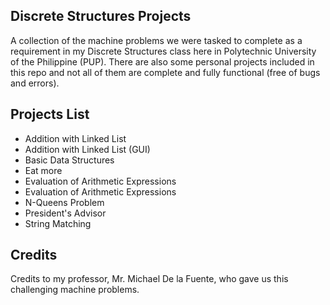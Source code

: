 ## Discrete Structures Projects
A collection of the machine problems we were tasked to complete as a requirement in my Discrete Structures class here in Polytechnic University of the Philippine (PUP). There are also some personal projects included in this repo and not all of them are complete and fully functional (free of bugs and errors).

## Projects List
* Addition with Linked List
* Addition with Linked List (GUI)
* Basic Data Structures
* Eat more
* Evaluation of Arithmetic Expressions
* Evaluation of Arithmetic Expressions
* N-Queens Problem
* President's Advisor
* String Matching 

## Credits
Credits to my professor, Mr. Michael De la Fuente, who gave us this challenging machine problems.
